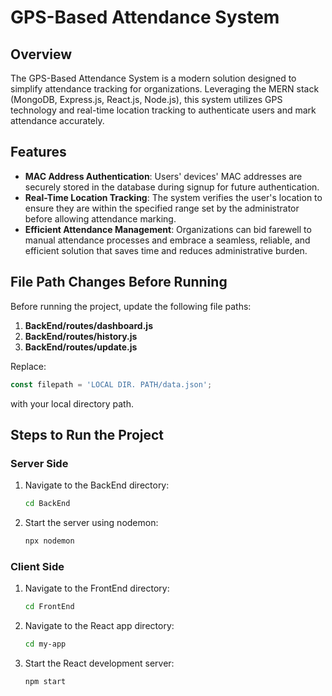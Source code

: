 # GPS-Based Attendance System

## Overview

The GPS-Based Attendance System is a modern solution designed to simplify attendance tracking for organizations. Leveraging the MERN stack (MongoDB, Express.js, React.js, Node.js), this system utilizes GPS technology and real-time location tracking to authenticate users and mark attendance accurately.

## Features

- **MAC Address Authentication**: Users' devices' MAC addresses are securely stored in the database during signup for future authentication.
- **Real-Time Location Tracking**: The system verifies the user's location to ensure they are within the specified range set by the administrator before allowing attendance marking.
- **Efficient Attendance Management**: Organizations can bid farewell to manual attendance processes and embrace a seamless, reliable, and efficient solution that saves time and reduces administrative burden.

## File Path Changes Before Running

Before running the project, update the following file paths:

1. **BackEnd/routes/dashboard.js**
2. **BackEnd/routes/history.js**
3. **BackEnd/routes/update.js**

Replace:

```javascript
const filepath = 'LOCAL DIR. PATH/data.json';
```

with your local directory path.

## Steps to Run the Project

### Server Side

1. Navigate to the BackEnd directory:

   ```bash
   cd BackEnd
   ```

2. Start the server using nodemon:

   ```bash
   npx nodemon
   ```

### Client Side

1. Navigate to the FrontEnd directory:

   ```bash
   cd FrontEnd
   ```

2. Navigate to the React app directory:

   ```bash
   cd my-app
   ```

3. Start the React development server:

   ```bash
   npm start
   ```